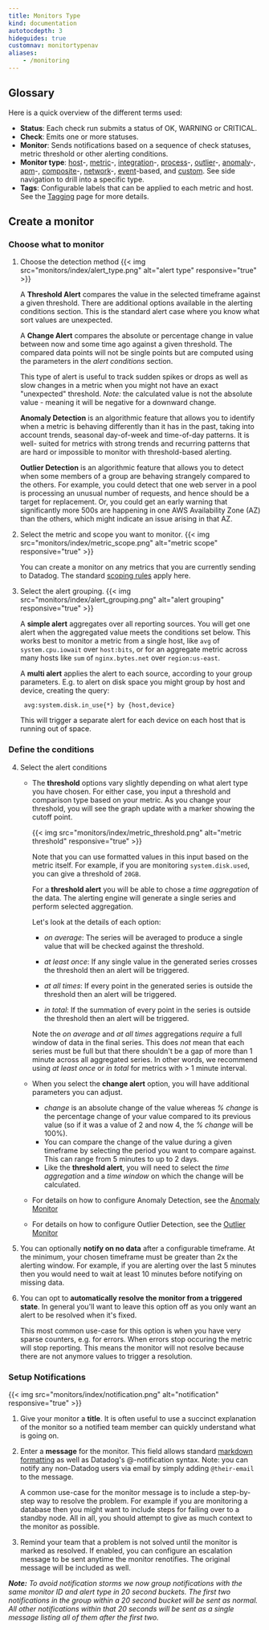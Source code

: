 ```yaml
---
title: Monitors Type
kind: documentation
autotocdepth: 3
hideguides: true
customnav: monitortypenav
aliases:
    - /monitoring
---
```


## Glossary

Here is a quick overview of the different terms used:

- **Status**: Each check run submits a status of OK, WARNING or CRITICAL.
- **Check**: Emits one or more statuses.
- **Monitor**: Sends notifications based on a sequence of check statuses, metric
  threshold or other alerting conditions.
- **Monitor type**: [host](/monitors/monitor_types/host)-, [metric](/monitors/monitor_types/metric)-, [integration](/monitors/monitor_types/integration)-, [process](/monitors/monitor_types/process)-, [outlier](/monitors/monitor_types/outlier)-, [anomaly](/monitors/monitor_types/anomaly)-, [apm](/monitors/monitor_types/apm)-, [composite](/monitors/monitor_types/composite)-, [network](/monitors/monitor_types/network)-, [event](/monitors/monitor_types/event)-based, and [custom](/monitors/monitor_types/custom_check). See side navigation to drill into a specific type.
- **Tags**: Configurable labels that can be applied to each metric and host. See the [Tagging](/agent/tagging) page for more details.

## Create a monitor
### Choose what to monitor

1. Choose the detection method
    {{< img src="monitors/index/alert_type.png" alt="alert type" responsive="true" >}}

    A **Threshold Alert** compares the value in the selected
    timeframe against a given threshold. There are additional options available
    in the alerting conditions section. This is the standard alert case
    where you know what sort values are unexpected.

    A **Change Alert** compares the absolute or percentage change in
    value between now and some time ago against a given threshold.
    The compared data points will not be single points but are computed using
    the parameters in the *alert conditions* section.

    This type of alert is useful to track sudden spikes or drops as well as slow
    changes in a metric when you might not have an exact "unexpected" threshold.
    *Note:* the calculated value is not the absolute value - meaning it will be
    negative for a downward change.

    **Anomaly Detection** is an algorithmic feature that allows you to identify
    when a metric is behaving differently than it has in the past, taking into
    account trends, seasonal day-of-week and time-of-day patterns. It is well-
    suited for metrics with strong trends and recurring patterns that are hard
    or impossible to monitor with threshold-based alerting.

    **Outlier Detection** is an algorithmic feature that allows you to detect
    when some members of a group are behaving strangely compared to the others.
    For example, you could detect that one web server in a pool is processing an
    unusual number of requests, and hence should be a target for replacement. Or,
    you could get an early warning that significantly more 500s are happening in
    one AWS Availability Zone (AZ) than the others, which might indicate an issue
    arising in that AZ.

2. Select the metric and scope you want to monitor.
  {{< img src="monitors/index/metric_scope.png" alt="metric scope" responsive="true" >}}

    You can create a monitor on any metrics that you are currently sending to
    Datadog. The standard [scoping rules](/graphing/#scope) apply here.

3. Select the alert grouping.
    {{< img src="monitors/index/alert_grouping.png" alt="alert grouping" responsive="true" >}}

    A **simple alert** aggregates over all reporting sources. You will get one
    alert when the aggregated value meets the conditions set below. This works
    best to monitor a metric from a single host, like `avg` of
    `system.cpu.iowait` over `host:bits`, or for an aggregate metric across many
    hosts like `sum` of `nginx.bytes.net` over `region:us-east`.

    A **multi alert** applies the alert to each source, according to your group
    parameters. E.g. to alert on disk space you might group by host and device,
    creating the query:

        avg:system.disk.in_use{*} by {host,device}

    This will trigger a separate alert for each device on each host that is
    running out of space.

### Define the conditions
4. Select the alert conditions

    - The **threshold** options vary slightly depending on what alert type you
      have chosen. For either case, you input a threshold and comparison type
      based on your metric. As you change your threshold, you will see the graph
      update with a marker showing the cutoff point.

      {{< img src="monitors/index/metric_threshold.png" alt="metric threshold" responsive="true" >}}

      Note that you can use formatted values in this input based on the
      metric itself. For example, if you are monitoring `system.disk.used`, you
      can give a threshold of `20GB`.

      For a **threshold alert** you will be able to chose a *time aggregation*
      of the data. The alerting engine will generate a single series and perform
      selected aggregation.

      Let's look at the details of each option:

        - *on average*: The series will be averaged to produce a single
          value that will be checked against the threshold.

        - *at least once*: If any single value in the generated series crosses
          the threshold then an alert will be triggered.

        - *at all times*: If every point in the generated series is outside the
          threshold then an alert will be triggered.

        - *in total*: If the summation of every point in the series is outside
          the threshold then an alert will be triggered.

      Note the *on average* and *at all times* aggregations *require* a full
      window of data in the final series. This does *not* mean that each series
      must be full but that there shouldn't be a gap of more than 1 minute
      across all aggregated series. In other words, we recommend using *at least
      once* or *in total* for metrics with > 1 minute interval.

    - When you select the **change alert** option, you will have additional
    parameters you can adjust.
      - *change* is an absolute change of the value whereas *% change* is the
        percentage change of your value compared to its previous value (so if
        it was a value of 2 and now 4, the *% change* will be 100%).
      - You can compare the change of the value during a given timeframe by
        selecting the period you want to compare against. This can range from 5
        minutes to up to 2 days.
      - Like the **threshold alert**, you will need to select the
        *time aggregation* and a *time window* on which the change will be
        calculated.

    - For details on how to configure Anomaly Detection, see the [Anomaly Monitor](/monitors/monitor_types/anomaly)

    - For details on how to configure Outlier Detection, see the [Outlier Monitor](/monitors/monitor_types/outlier)

5. You can optionally **notify on no data** after a configurable timeframe. At
   the minimum, your chosen timeframe must be greater than 2x the alerting
   window. For example, if you are alerting over the last 5 minutes then you
   would need to wait at least 10 minutes before notifying on missing data.

6. You can opt to **automatically resolve the monitor from a triggered
   state**. In general you'll want to leave this option off as you only want
   an alert to be resolved when it's fixed.

   This most common use-case for this option is when you have very sparse
   counters, e.g. for errors. When errors stop occuring the metric will stop
   reporting. This means the monitor will not resolve because there are not
   anymore values to trigger a resolution.

### Setup Notifications


{{< img src="monitors/index/notification.png" alt="notification" responsive="true" >}}

1. Give your monitor a **title**. It is often useful to use a succinct
   explanation of the monitor so a notified team member can quickly understand
   what is going on.

2. Enter a **message** for the monitor. This field allows standard
   [markdown formatting](http://daringfireball.net/projects/markdown/syntax)
   as well as Datadog's @-notification syntax. Note: you can notify any
   non-Datadog users via email by simply adding `@their-email` to the
   message.

   A common use-case for the monitor message is to include a step-by-step way
   to resolve the problem. For example if you are monitoring a database then you might want to include steps for failing over to a standby node. All in all, you should attempt to give as much context to the monitor as possible.

4. Remind your team that a problem is not solved until the monitor is marked as
   resolved. If enabled, you can configure an escalation message to be sent anytime the monitor renotifies. The original message will be included as well.

***Note:*** *To avoid notification storms we now group notifications with the same monitor ID and alert type in 20 second buckets. The first two notifications in the group within a 20 second bucket will be sent as normal. All other notifications within that 20 seconds will be sent as a single message listing all of them after the first two.*